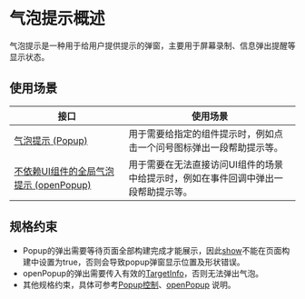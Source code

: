 # 气泡提示概述

气泡提示是一种用于给用户提供提示的弹窗，主要用于屏幕录制、信息弹出提醒等显示状态。

## 使用场景

| 接口|使用场景  |
| ----------| ----------------------------------- |
| [气泡提示 (Popup)](arkts-popup-and-menu-components-popup.md) | 用于需要给指定的组件提示时，例如点击一个问号图标弹出一段帮助提示等。 |
| [不依赖UI组件的全局气泡提示 (openPopup)](arkts-popup-and-menu-components-uicontext-popup.md) | 用于需要在无法直接访问UI组件的场景中给提示时，例如在事件回调中弹出一段帮助提示等。 |

## 规格约束

* Popup的弹出需要等待页面全部构建完成才能展示，因此[show](../reference/apis-arkui/arkui-ts/ts-universal-attributes-popup.md#bindpopup)不能在页面构建中设置为true，否则会导致popup弹窗显示位置及形状错误。
* openPopup的弹出需要传入有效的[TargetInfo](../reference/apis-arkui/arkts-apis-uicontext-promptaction.md#targetinfo18)，否则无法弹出气泡。
* 其他规格约束，具体可参考[Popup控制](../reference/apis-arkui/arkui-ts/ts-universal-attributes-popup.md)、[openPopup](../reference/apis-arkui/arkts-apis-uicontext-promptaction.md#openpopup18) 说明。